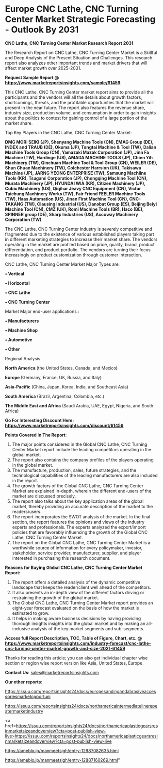  # Europe CNC Lathe, CNC Turning Center Market Strategic Forecasting - Outlook By 2031

<strong>CNC Lathe, CNC Turning Center Market Research Report 2031</strong>

The Research Report on CNC Lathe, CNC Turning Center Market is a Skillful and Deep Analysis of the Present Situation and Challenges. This research report also analyzes other important trends and market drivers that will affect market growth over 2025-2031.

<strong>Request Sample Report @ <a href=https://www.marketreportsinsights.com/sample/61459>https://www.marketreportsinsights.com/sample/61459</a></strong>

This CNC Lathe, CNC Turning Center market report aims to provide all the participants and the vendors will all the details about growth factors, shortcomings, threats, and the profitable opportunities that the market will present in the near future. The report also features the revenue share, industry size, production volume, and consumption in order to gain insights about the politics to contest for gaining control of a large portion of the market share.

Top Key Players in the CNC Lathe, CNC Turning Center Market:

<strong>DMG MORI SEIKI (JP), Shenyang Machine Tools (CN), EMAG Group (DE), INDEX and TRAUB (DE), Okuma (JP), Tongtai Machine & Tool (TW), Dalian Machine Tools Group (CN), Yamazaki Mazak Corporation (JP), Jinn Fa Machine (TW), Hardinge (US), AMADA MACHINE TOOLS (JP), Chien Yih Machinery (TW), Qinchuan Machine Tool & Tool Group (CN), WEILER (DE), Shun Chuan Machinery (TW), Colchester Harrsion (UK), Takisawa Machine (JP), JARNG YEONG ENTERPRISE (TW), Samsung Machiine Tools (KR), Tsugami Corporation (JP), Chongqing Machine Tool (CN), Murata Machinery (JP), HYUNDAI WIA (KR), Citizen Machinery (JP), Cubic Machinery (US), Qiqihar Jeavy CNC Equipment (CN), Victor Taichung Machinery Works (TW), Fair Friend FEELER Machine Tools (TW), Haas Automation (US), Jinan First Machine Tool (CN), CNC-TAKANG (TW), Clausing Industrial (US), Danobat Group (ES), Beijing Beiyi Machine Tool (CN), CMZ (UK), Romi Machine Tools (BR), Haco (BE), SPINNER group (DE), Sharp Industries (US), Accuway Machinery Corporation (TW)</strong>

The CNC Lathe, CNC Turning Center Industry is severely competitive and fragmented due to the existence of various established players taking part in different marketing strategies to increase their market share. The vendors operating in the market are profiled based on price, quality, brand, product differentiation, and product portfolio. The vendors are turning their focus increasingly on product customization through customer interaction.

CNC Lathe, CNC Turning Center Market Major Types are:

<strong>• Vertical

• Horizontal

• CNC Lathe

• CNC Turning Center</strong>

Market Major end-user applications :

<strong>• Manufacturers

• Machine Shop

• Automotive

• Other</strong>

Regional Analysis

</u><strong><b>North America</b></strong> (the United States, Canada, and Mexico)

<strong><b>Europe </b></strong>(Germany, France, UK, Russia, and Italy)

<strong><b>Asia-Pacific</b></strong> (China, Japan, Korea, India, and Southeast Asia)

<strong><b>South America</b></strong> (Brazil, Argentina, Colombia, etc.)

<strong><b>The Middle East and Africa</b></strong> (Saudi Arabia, UAE, Egypt, Nigeria, and South Africa)

<strong>Go For Interesting Discount Here: <a href=https://www.marketreportsinsights.com/discount/61459>https://www.marketreportsinsights.com/discount/61459</a></strong>

<strong>Points Covered in The Report:</strong>
<ol>
  <li>The major points considered in the Global CNC Lathe, CNC Turning Center Market report include the leading competitors operating in the global market.</li>
  <li>The report also contains the company profiles of the players operating in the global market.</li>
  <li>The manufacture, production, sales, future strategies, and the technological capabilities of the leading manufacturers are also included in the report.</li>
  <li>The growth factors of the Global CNC Lathe, CNC Turning Center Market are explained in-depth, wherein the different end-users of the market are discussed precisely.</li>
  <li>The report also talks about the key application areas of the global market, thereby providing an accurate description of the market to the readers/users.</li>
  <li>The report incorporates the SWOT analysis of the market. In the final section, the report features the opinions and views of the industry experts and professionals. The experts analyzed the export/import policies that are favorably influencing the growth of the Global CNC Lathe, CNC Turning Center Market.</li>
  <li>The report on the Global CNC Lathe, CNC Turning Center Market is a worthwhile source of information for every policymaker, investor, stakeholder, service provider, manufacturer, supplier, and player interested in purchasing this research document.</li>
</ol>
<strong>Reasons for Buying Global CNC Lathe, CNC Turning Center Market Report:</strong>

<ol>
  <li>The report offers a detailed analysis of the dynamic competitive landscape that keeps the reader/client well ahead of the competitors.</li>
  <li>It also presents an in-depth view of the different factors driving or restraining the growth of the global market.</li>
  <li>The Global CNC Lathe, CNC Turning Center Market report provides an eight-year forecast evaluated on the basis of how the market is estimated to grow.</li>
  <li>It helps in making aware business decisions by having providing thorough insights insights into the global market and by making an all-inclusive analysis of the key market segments and sub-segments.</li>
</ol>
<strong>Access full Report Description, TOC, Table of Figure, Chart, etc. @ <a href=https://www.marketreportsinsights.com/industry-forecast/cnc-lathe-cnc-turning-center-market-growth-and-size-2021-61459>https://www.marketreportsinsights.com/industry-forecast/cnc-lathe-cnc-turning-center-market-growth-and-size-2021-61459</a></strong>


Thanks for reading this article; you can also get individual chapter wise section or region wise report version like Asia, United States, Europe.

<strong>Contact Us:</strong>
sales@marketreportsinsights.com

<strong>Our other reports:</strong>

<a href=https://issuu.com/reportsinsights24/docs/europesandingandabrasiveaccessoriesmarketopportuni>https://issuu.com/reportsinsights24/docs/europesandingandabrasiveaccessoriesmarketopportuni</a>

<a href=https://issuu.com/reportsinsights24/docs/northamericaintermediatelinerepeatermarketindustry>https://issuu.com/reportsinsights24/docs/northamericaintermediatelinerepeatermarketindustry</a>

<a href=https://issuu.com/reportsinsights24/docs/northamericaplasticgearsresinmarketsizeandoverview?cta=post-publish-view-live>https://issuu.com/reportsinsights24/docs/northamericaplasticgearsresinmarketsizeandoverview?cta=post-publish-view-live</a>

<a href=https://ameblo.jp/manmeetsigh/entry-12887082635.html>https://ameblo.jp/manmeetsigh/entry-12887082635.html</a>

<a href=https://ameblo.jp/manmeetsigh/entry-12887160269.html>https://ameblo.jp/manmeetsigh/entry-12887160269.html</a>"
